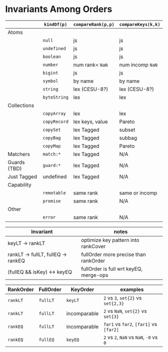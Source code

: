 # Invariants Among Orders


|              | `kindOf(p)`  | `compareRank(p,p)` | `compareKeys(k,k)` |
|--------------|--------------|--------------------|--------------------|
| Atoms        |              |                    |                    |
|              | `null`       | js                 | js                 |
|              | `undefined`  | js                 | js                 |
|              | `boolean`    | js                 | js                 |
|              | `number`     | num rank< `NaN`    | num incomp `NaN`   |
|              | `bigint`     | js                 | js                 |
|              | `symbol`     | by name            | by name            |
|              | `string`     | lex (CESU-8?)      | lex (CESU-8?)      |
|              | `byteString` | lex                | lex                |
| Collections   |              |                    |                    |
|              | `copyArray`  | lex                | lex                |
|              | `copyRecord` | lex keys, value    | Pareto             |
|              | `copySet`    | lex Tagged         | subset             |
|              | `copyBag`    | lex Tagged         | subbag             |
|              | `copyMap`    | lex Tagged         | Pareto             |
| Matchers     | `match:*`    | lex Tagged         | N/A                |
| Guards (TBD) | `guard:*`    | lex Tagged         | N/A                |
| Just Tagged  | undefined    | lex Tagged         | N/A                |
| Capability   |              |                    |                    |
|              | `remotable`  | same rank          | same or incomp     |
|              | `promise`    | same rank          | N/A                |
| Other        |              |                    |                    |
|              | `error`      | same rank          | N/A                |




Invariant                          | notes
-----------------------------------|------
keyLT -> rankLT                    | optimize key pattern into rankCover
rankLT -> fullLT, fullEQ -> rankEQ | fullOrder more precise than rankOrder
(fullEQ && isKey) <-> keyEQ        | fullOrder is full wrt keyEQ, merge-ops


RankOrder | FullOrder | KeyOrder     | examples
----------|-----------|--------------|---------
`rankLT`  | `fullLT`  | `keyLT`      | `2` vs `3`, `set{2}` vs `set{2,3}`
`rankLT`  | `fullLT`  | incomparable | `2` vs `NaN`, `set{2}` vs `set{3}`
`rankEQ`  | `fullLT`  | incomparable | `far1` vs `far2`, `[far1]` vs `[far2]`
`rankEQ`  | `fullEQ`  | `keyEQ`      | `2` vs `2`, `NaN` vs `NaN`, `-0` vs `0`
